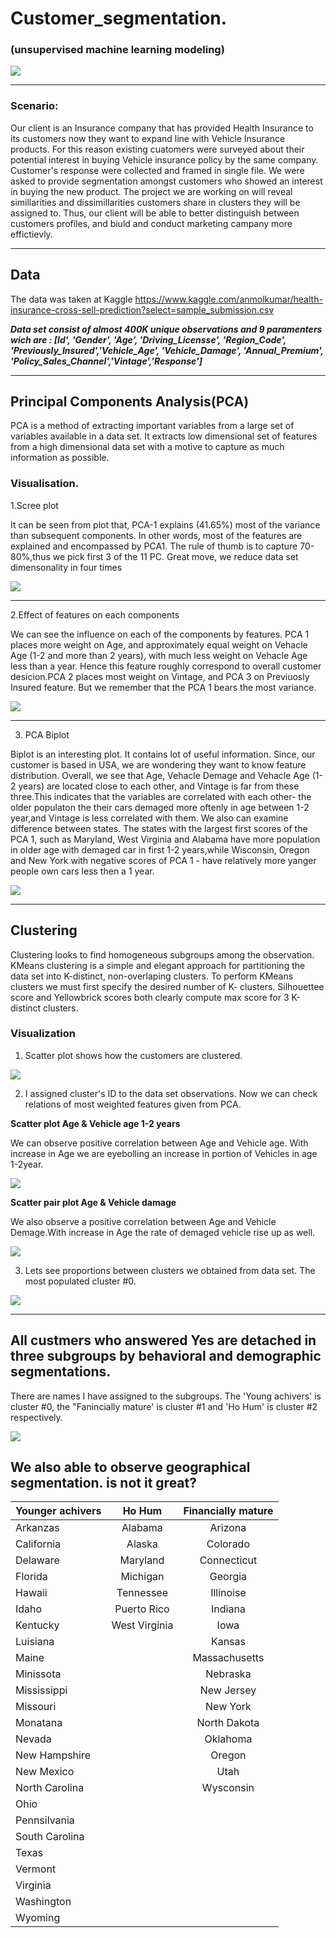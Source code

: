 # Customer_segmentation.

### (unsupervised  machine learning modeling) 

![](https://github.com/evgenygrobov/Customer_clustering./blob/main/images/bubles.jpg)


---

### Scenario:

Our client is an Insurance company that has provided Health Insurance to its customers now they want to expand line with  Vehicle Insurance products. For this reason existing cuatomers were surveyed about their potential interest in buying Vehicle insurance policy by the same company. Customer's response were collected and framed in single file. 
We were asked to provide segmentation amongst customers who showed an interest in buying the new product. The project we are working on will reveal simillarities and dissimillarities customers share in clusters they will be assigned to. Thus, our client will be able to better distinguish between customers profiles,  and biuld and conduct marketing campany more effictievly.  

---

## Data

The data was taken at Kaggle  https://www.kaggle.com/anmolkumar/health-insurance-cross-sell-prediction?select=sample_submission.csv

***Data set consist of almost 400K unique observations and 9 paramenters wich are : [Id', 'Gender', 'Age', 'Driving_Licensse', 'Region_Code', 'Previously_Insured','Vehicle_Age', 'Vehicle_Damage', 'Annual_Premium', 'Policy_Sales_Channel','Vintage','Response']***
       

---

## Principal Components Analysis(PCA)
PCA is a method of extracting important variables from a large set of variables available in a data set. It extracts low dimensional set of features from a high dimensional data set with a motive to capture as much information as possible.

### Visualisation.

1.Scree plot

It can be seen from plot that, PCA-1 explains (41.65%) most of the variance than subsequent components. In other words, most of the features are explained and encompassed by PCA1. The rule of thumb is to capture 70-80%,thus we pick first 3 of the 11 PC. Great move, we reduce data set dimensonality in four times

![](https://github.com/evgenygrobov/Customer_clustering./blob/main/images/PCA__scree-1.png)  

---

2.Effect of features on each components

We can see the influence on each of the components by features. PCA 1 places more weight on Age, and approximately equal weight on Vehacle Age (1-2 and more than 2 years), with much less weight on Vehacle Age less than a year. Hence this feature roughly correspond to overall customer desicion.PCA 2 places most weight on Vintage, and PCA 3 on Previuosly Insured feature. But we remember that the PCA 1 bears the most variance.

![](https://github.com/evgenygrobov/Customer_clustering./blob/main/images/PCA_componets_heatmap.png)

---

3. PCA Biplot

Biplot is an interesting plot. It contains lot of useful information. Since, our customer is based in USA, we are wondering they want to know feature distribution.
Overall, we see that Age, Vehacle Demage and Vehacle Age (1-2 years) are located close to each other, and Vintage is far from these three.This indicates that the variables are correlated with each other- the older populaton the their cars demaged more oftenly in age between 1-2 year,and Vintage is less correlated with them.
We also can examine difference between states. The states with the largest first scores of the PCA 1, such as Maryland, West Virginia and Alabama have more population in older age with demaged car in first 1-2 years,while Wisconsin, Oregon and New York with negative scores of PCA 1 - have relatively more yanger people own cars less then a 1 year. 

![](https://github.com/evgenygrobov/Customer_clustering./blob/main/images/Bi_plot.png)

---

## Clustering

Clustering looks to find homogeneous subgroups among the observation. KMeans clustering is a simple and elegant approach for partitioning the data set into K-distinct, non-overlaping clusters. To perform KMeans clusters we must first specify the desired number of K- clusters.
Silhouettee score and Yellowbrick scores both clearly compute max score for 3  K-distinct clusters.

### Visualization

1. Scatter plot shows how the customers are clustered.

![](https://github.com/evgenygrobov/Customer_clustering./blob/main/images/PCA_labled__YES_customers.png)

2. I assigned cluster's ID to the data set observations. Now we can check relations of  most weighted features given from PCA.

**Scatter plot Age & Vehicle age 1-2 years**

We can observe positive correlation between Age and Vehicle age. With increase in Age we are eyebolling an increase in portion of Vehicles in age 1-2year.

![](https://github.com/evgenygrobov/Customer_clustering./blob/main/images/Age_PairWith_Vehicle_Age_1-2%20Year.png)


**Scatter pair plot Age & Vehicle damage**

 We also observe a positive correlation between Age and Vehicle Demage.With increase in Age the rate of demaged vehicle rise up as well.

![](https://github.com/evgenygrobov/Customer_clustering./blob/main/images/Age_PairWith_Vehicle_Damage.png)


3. Lets see proportions between clusters we obtained from data set. The most populated cluster #0.

![](https://github.com/evgenygrobov/Customer_clustering./blob/main/images/Pie_chart__Clusters_%25.png)

---

## All custmers who answered Yes are detached in three subgroups by behavioral and demographic segmentations.
There are names I have assigned to the subgroups. The 'Young achivers' is cluster #0, the "Fanincially mature' is cluster #1 and 'Ho Hum' is cluster #2 respectively.


![](https://github.com/evgenygrobov/Customer_clustering./blob/main/images/subgroups.png)


## We also able to observe  geographical segmentation. is not it great?


| Younger achivers |  Ho Hum             |    Financially mature   | 
|:-----------------|:-------------------:|:-----------------------:|
| Arkanzas         | Alabama             | Arizona                 | 
| California       | Alaska              | Colorado                | 
| Delaware         | Maryland            | Connecticut             | 
| Florida          | Michigan            | Georgia                 | 
| Hawaii           | Tennessee           | Illinoise               | 
| Idaho            | Puerto Rico         | Indiana                 |        
| Kentucky         | West Virginia       | Iowa                    |
| Luisiana         |                     | Kansas                  |
| Maine            |                     | Massachusetts           |
| Minissota        |                     | Nebraska                |
| Mississippi      |                     | New Jersey              |
| Missouri         |                     | New York                |
| Monatana         |                     | North Dakota            |
| Nevada           |                     | Oklahoma                |
| New Hampshire    |                     | Oregon                  |
| New Mexico       |                     | Utah                    |
| North Carolina   |                     | Wysconsin               |
| Ohio             |                     |                         |
| Pennsilvania     |                     |                         |
| South Carolina   |                     |                         |
| Texas            |                     |                         |
| Vermont          |                     |                         |
| Virginia         |                     |                         |
| Washington       |                     |                         |
| Wyoming          |                     |                         |

